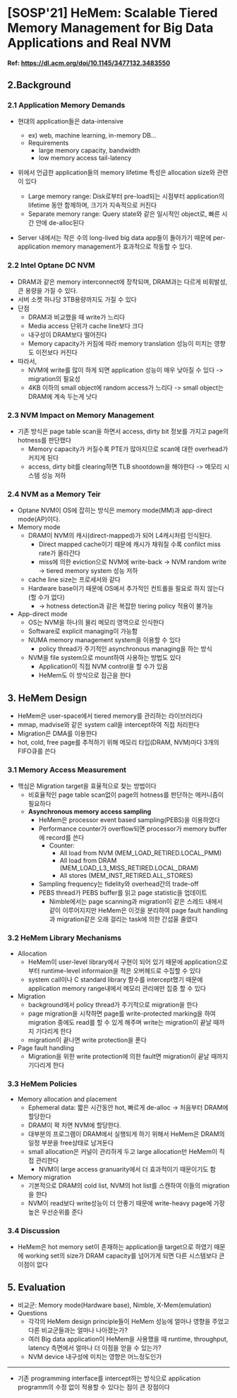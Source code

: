 # [SOSP'21] HeMem: Scalable Tiered Memory Management for Big Data Applications and Real NVM

#### Ref: <a><https://dl.acm.org/doi/10.1145/3477132.3483550></a>

## 2.Background

### 2.1 Application Memory Demands

* 현대의 application들은 data-intensive
  * ex) web, machine learning, in-memory DB...
  * Requirements
    * large memory capacity, bandwidth
    * low memory access tail-latency

* 위에서 언급한 application들의 memory lifetime 특성은 allocation size와 관련이 있다
  * Large memory range: Disk로부터 pre-load되는 시점부터 application의 lifetime 동안 함께하며, 크기가 지속적으로 커진다
  * Separate memory range: Query state와 같은 일시적인 object로, 빠른 시간 안에 de-alloc된다

* Server 내에서는 작은 수의 long-lived big data app들이 돌아가기 때문에 per-application memory management가 효과적으로 작동할 수 있다.

### 2.2 Intel Optane DC NVM

* DRAM과 같은 memory interconnect에 장착되며, DRAM과는 다르게 비휘발성, 큰 용량을 가질 수 있다.
* 서버 소켓 하나당 3TB용량까지도 가질 수 있다
* 단점
  * DRAM과 비교했을 때 write가 느리다
  * Media access 단위가 cache line보다 크다
  * 내구성이 DRAM보다 떨어진다
  * Memory capacity가 커짐에 따라 memory translation 성능이 미치는 영향도 이전보다 커진다
* 따라서,
  * NVM에 write를 많이 하게 되면 application 성능이 매우 낮아질 수 있다 -> migration의 필요성
  * 4KB 이하의 small object에 random access가 느리다 -> small object는 DRAM에 계속 두는게 낫다

### 2.3 NVM Impact on Memory Management

* 기존 방식은 page table scan을 하면서 access, dirty bit 정보를 가지고 page의 hotness를 판단했다
  * Memory capacity가 커질수록 PTE가 많아지므로 scan에 대한 overhead가 커지게 된다
  * access, dirty bit를 clearing하면 TLB shootdown을 해야한다 -> 메모리 시스템 성능 저하
  
### 2.4 NVM as a Memory Teir

* Optane NVM이 OS에 잡히는 방식은 memory mode(MM)과 app-direct mode(AP)이다.
* Memory mode
  * DRAM이 NVM의 캐시(direct-mapped)가 되어 L4캐시처럼 인식된다.
    * Direct mapped cache이기 때문에 캐시가 채워질 수록 confilct miss rate가 올라간다
    * miss에 의한 eviction으로 NVM에 write-back -> NVM random write -> tiered memory system 성능 저하
  * cache line size는 프로세서와 같다
  * Hardware base이기 때문에 OS에서 추가적인 컨트롤을 필요로 하지 않는다(할 수가 없다)
    * -> hotness detection과 같은 복잡한 tiering policy 적용이 불가능
* App-direct mode
  * OS는 NVM을 하나의 물리 메모리 영역으로 인식한다
  * Software로 explicit managing이 가능함
  * NUMA memory management system을 이용할 수 있다
    * policy thread가 주기적인 asynchronous managing을 하는 방식
  * NVM을 file system으로 mount하여 사용하는 방법도 있다
    * Application이 직접 NVM control을 할 수가 있음
    * HeMem도 이 방식으로 접근을 한다

## 3. HeMem Design

* HeMem은 user-space에서 tiered memory를 관리하는 라이브러리다
* mmap, madvise와 같은 system call을 intercept하여 직접 처리한다
* Migration은 DMA를 이용한다
* hot, cold, free page를 추적하기 위해 메모리 타입(DRAM, NVM)마다 3개의 FIFO큐를 쓴다

### 3.1 Memory Access Measurement

* 핵심은 Migration target을 효율적으로 찾는 방법이다
  * 비효율적인 page table scan없이 page의 hotness를 판단하는 메커니즘이 필요하다
  * **Asynchronous memory access sampling**
    * HeMem은 processor event based sampling(PEBS)을 이용하였다
    * Performance counter가 overflow되면 processor가 memory buffer에 record를 쓴다
      * Counter:
        * All load from NVM (MEM_LOAD_RETIRED.LOCAL_PMM)
        * All load from DRAM (MEM_LOAD_L3_MISS_RETIRED.LOCAL_DRAM)
        * All stores (MEM_INST_RETIRED.ALL_STORES)
    * Sampling frequency는 fidelity와 overhead간의 trade-off
    * PEBS thread가 PEBS buffer를 읽고 page statistic을 업데이트
      * Nimble에서는 page scanning과 migration이 같은 스레드 내에서 같이 이루어지지만 HeMem은 이것을 분리하여 page fault handling과 migration같은 오래 걸리는 task에 의한 간섭울 줄였다

### 3.2 HeMem Library Mechanisms

* Allocation
  * HeMem이 user-level library에서 구현이 되어 있기 때문에 application으로부터 runtime-level informaion을 적은 오버헤드로 수집할 수 있다
  * system call이나 C standard library 함수를 intercept했기 때문에 application memory range내에서 메모리 관리에만 집중 할 수 있다
* Migration
  * background에서 policy thread가 주기적으로 migration을 한다
  * page migration을 시작하면 page를 write-protected marking을 하여 migration 중에도 read를 할 수 있게 해주며 write는 migration이 끝날 때까지 기다리게 한다
  * migration이 끝나면 write protection을 푼다
* Page fault handling
  * Migration을 위한 write protection에 의한 fault면 migration이 끝날 때까지 기다리게 한다

### 3.3 HeMem Policies

* Memory allocation and placement
  * Ephemeral data: 짧은 시간동안 hot, 빠르게 de-alloc -> 처음부터 DRAM에 할당한다
  * DRAM이 꽉 차면 NVM에 할당한다.
  * 대부분의 프로그램이 DRAM에서 실행되게 하기 위해서 HeMem은 DRAM의 일정 부분을 free상태로 남겨둔다
  * small allocation은 커널이 관리하게 두고 large allocation만 HeMem이 직접 관리한다
    * NVM이 large access granuarity에서 더 효과적이기 때문이기도 함
* Memory migration
  * 기본적으로 DRAM의 cold list, NVM의 hot list를 스캔하여 이들의 migration을 한다
  * NVM이 read보다 write성능이 더 안좋기 때문에 write-heavy page에 가장 높은 우선순위를 준다

### 3.4 Discussion

* HeMem은 hot memory set이 존재하는 application을 target으로 하였기 때문에 working set의 size가 DRAM capacity를 넘어가게 되면 다른 시스템보다 큰 이점이 없다

## 5. Evaluation

* 비교군: Memory mode(Hardware base), Nimble, X-Mem(emulation)
* Questions
  * 각각의 HeMem design principle들이 HeMem 성능에 얼마나 영향을 주었고 다른 비교군들과는 얼마나 나아졌는가?
  * 여러 Big data application이 HeMem을 사용했을 때 runtime, throughput, latency 측면에서 얼마나 더 이점을 얻을 수 있는가?
  * NVM device 내구성에 미치는 영향은 어느정도인가

<hr>

* 기존 programming interface를 intercept하는 방식으로 application programm의 수정 없이 적용할 수 있다는 점이 큰 장점이다
